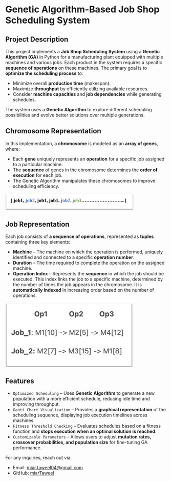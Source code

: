 # Genetic Algorithm-Based Job Shop Scheduling System  

## Project Description  

This project implements a **Job Shop Scheduling System** using a **Genetic Algorithm (GA)** in Python for a manufacturing plant equipped with multiple machines and various jobs. Each product in the system requires a specific **sequence of operations** on these machines. The primary goal is to **optimize the scheduling process** to:  
- Minimize overall **production time** (makespan).  
- Maximize **throughput** by efficiently utilizing available resources.  
- Consider **machine capacities** and **job dependencies** while generating schedules.  

The system uses a **Genetic Algorithm** to explore different scheduling possibilities and evolve better solutions over multiple generations.  

## Chromosome Representation  

In this implementation, a **chromosome** is modeled as an **array of genes**, where:  
- Each **gene** uniquely represents an **operation** for a specific job assigned to a particular machine.  
- The **sequence** of genes in the chromosome determines the **order of execution** for each job.  
- The Genetic Algorithm manipulates these chromosomes to improve scheduling efficiency.  

<img src="images/Chromosome.png" alt="Gantt Chart" width="400"/>

## Job Representation  

Each job consists of **a sequence of operations**, represented as **tuples** containing three key elements:  

- **Machine** – The machine on which the operation is performed, uniquely identified and connected to a specific **operation number**.  
- **Duration** – The time required to complete the operation on the assigned machine.  
- **Operation Index** – Represents the **sequence** in which the job should be executed. This index links the job to a specific machine, determined by the number of times the job appears in the chromosome. It is **automatically indexed** in increasing order based on the number of operations.  

<img src="images/Job.png" alt="Gantt Chart" width="400"/>


## Features  

- `Optimized Scheduling` – Uses **Genetic Algorithm** to generate a new population with a more efficient schedule, reducing idle time and improving throughput.  
- `Gantt Chart Visualization` – Provides a **graphical representation** of the scheduling sequence, displaying job execution timelines across machines.  
- `Fitness Threshold Checking` – Evaluates schedules based on a fitness function and **stops execution when an optimal solution is reached**.  
- `Customizable Parameters` – Allows users to adjust **mutation rates, crossover probabilities, and population size** for fine-tuning GA performance.  


For any inquiries, reach out via:

- Email: [miar.taweel04@gmail.com](mailto\:miar.taweel04@gmail.com)
- GitHub: [miarTaweel](https://github.com/miarTaweel)

